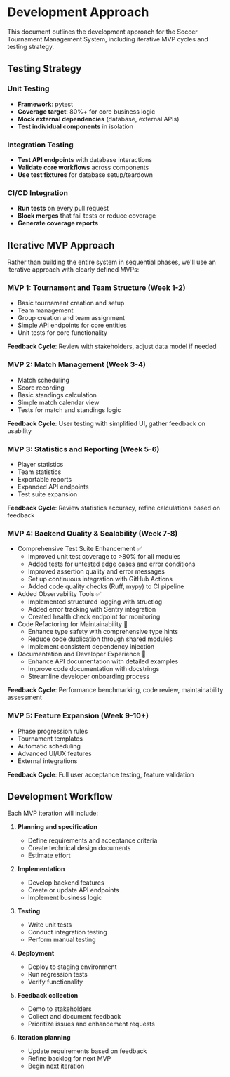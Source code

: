 # Development Approach

This document outlines the development approach for the Soccer Tournament Management System, including iterative MVP cycles and testing strategy.

## Testing Strategy

### Unit Testing
- **Framework**: pytest
- **Coverage target**: 80%+ for core business logic
- **Mock external dependencies** (database, external APIs)
- **Test individual components** in isolation

### Integration Testing
- **Test API endpoints** with database interactions
- **Validate core workflows** across components
- **Use test fixtures** for database setup/teardown

### CI/CD Integration
- **Run tests** on every pull request
- **Block merges** that fail tests or reduce coverage
- **Generate coverage reports**

## Iterative MVP Approach

Rather than building the entire system in sequential phases, we'll use an iterative approach with clearly defined MVPs:

### MVP 1: Tournament and Team Structure (Week 1-2)
- Basic tournament creation and setup
- Team management
- Group creation and team assignment
- Simple API endpoints for core entities
- Unit tests for core functionality

**Feedback Cycle**: Review with stakeholders, adjust data model if needed

### MVP 2: Match Management (Week 3-4)
- Match scheduling
- Score recording
- Basic standings calculation
- Simple match calendar view
- Tests for match and standings logic

**Feedback Cycle**: User testing with simplified UI, gather feedback on usability

### MVP 3: Statistics and Reporting (Week 5-6)
- Player statistics
- Team statistics
- Exportable reports
- Expanded API endpoints
- Test suite expansion

**Feedback Cycle**: Review statistics accuracy, refine calculations based on feedback

### MVP 4: Backend Quality & Scalability (Week 7-8)
- Comprehensive Test Suite Enhancement ✅
  - Improved unit test coverage to >80% for all modules
  - Added tests for untested edge cases and error conditions
  - Improved assertion quality and error messages
  - Set up continuous integration with GitHub Actions
  - Added code quality checks (Ruff, mypy) to CI pipeline
- Added Observability Tools ✅
  - Implemented structured logging with structlog
  - Added error tracking with Sentry integration
  - Created health check endpoint for monitoring
- Code Refactoring for Maintainability 🔄
  - Enhance type safety with comprehensive type hints
  - Reduce code duplication through shared modules
  - Implement consistent dependency injection
- Documentation and Developer Experience 🔄
  - Enhance API documentation with detailed examples
  - Improve code documentation with docstrings
  - Streamline developer onboarding process

**Feedback Cycle**: Performance benchmarking, code review, maintainability assessment

### MVP 5: Feature Expansion (Week 9-10+)
- Phase progression rules
- Tournament templates
- Automatic scheduling
- Advanced UI/UX features
- External integrations

**Feedback Cycle**: Full user acceptance testing, feature validation

## Development Workflow

Each MVP iteration will include:

1. **Planning and specification**
   - Define requirements and acceptance criteria
   - Create technical design documents
   - Estimate effort

2. **Implementation**
   - Develop backend features
   - Create or update API endpoints
   - Implement business logic

3. **Testing**
   - Write unit tests
   - Conduct integration testing
   - Perform manual testing

4. **Deployment**
   - Deploy to staging environment
   - Run regression tests
   - Verify functionality

5. **Feedback collection**
   - Demo to stakeholders
   - Collect and document feedback
   - Prioritize issues and enhancement requests

6. **Iteration planning**
   - Update requirements based on feedback
   - Refine backlog for next MVP
   - Begin next iteration 